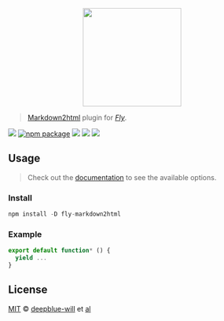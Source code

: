 <div align="center">
  <a href="http://github.com/flyjs/fly">
    <img width=200px  src="https://cloud.githubusercontent.com/assets/8317250/8733685/0be81080-2c40-11e5-98d2-c634f076ccd7.png">
  </a>
</div>

> [Markdown2html](https://github.com/deepblue-will/fly-markdown2html) plugin for _[Fly][fly]_.

[![][fly-badge]][fly]
[![npm package][npm-ver-link]][releases]
[![][dl-badge]][npm-pkg-link]
[![][travis-badge]][travis-link]
[![][mit-badge]][mit]

## Usage
> Check out the [documentation](PLUGIN_DOCUMENTATION) to see the available options.

### Install

```a
npm install -D fly-markdown2html
```

### Example

```js
export default function* () {
  yield ...
}
```

## License

[MIT][mit] © [deepblue-will][author] et [al][contributors]


[mit]:          http://opensource.org/licenses/MIT
[author]:       http://github.com/deepblue-will
[contributors]: https://github.com/deepblue-will/fly-markdown2html/graphs/contributors
[releases]:     https://github.com/deepblue-will/fly-markdown2html/releases
[fly]:          https://www.github.com/flyjs/fly
[fly-badge]:    https://img.shields.io/badge/fly-JS-05B3E1.svg?style=flat-square
[mit-badge]:    https://img.shields.io/badge/license-MIT-444444.svg?style=flat-square
[npm-pkg-link]: https://www.npmjs.org/package/fly-markdown2html
[npm-ver-link]: https://img.shields.io/npm/v/fly-markdown2html.svg?style=flat-square
[dl-badge]:     http://img.shields.io/npm/dm/fly-markdown2html.svg?style=flat-square
[travis-link]:  https://travis-ci.org/deepblue-will/fly-markdown2html
[travis-badge]: http://img.shields.io/travis/deepblue-will/fly-markdown2html.svg?style=flat-square
